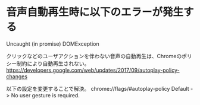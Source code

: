 # 音声自動再生時に以下のエラーが発生する
Uncaught (in promise) DOMException

クリックなどのユーザアクションを伴わない音声の自動再生は、Chromeのポリシー制約により自動再生されない。
https://developers.google.com/web/updates/2017/09/autoplay-policy-changes

以下の設定を変更することで解決。
chrome://flags/#autoplay-policy
Default -> No user gesture is required.

